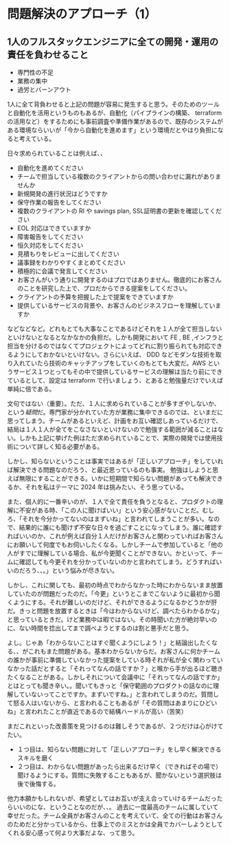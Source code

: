 # 問題解決のアプローチ（1）

## 1人のフルスタックエンジニアに全ての開発・運用の責任を負わせること

- 専門性の不足
- 業務の集中
- 過労とバーンアウト

1人に全て背負わせると上記の問題が容易に発生すると思う。そのためのツールと自動化を活用というものもあるが、自動化（パイプラインの構築、 terraform の活用など）をするためにも事前調査や準備作業があるので、既存のシステムがある環境ならいいが「今から自動化を進めます」という環境だとやはり負担になると考えている。

日々求められていることは例えば、、

- 自動化を進めてください
- チームで担当している複数のクライアントからの問い合わせに漏れがありませんか
- 新規開発の進行状況はどうですか
- 保守作業の報告をしてください
- 複数のクライアントの RI や savings plan, SSL証明書の更新を確認してください
- EOL 対応はできていますか
- 障害報告をしてください
- 恒久対応をしてください
- 見積もりをレビューに出してください
- 議事録をわかりやすくまとめてください
- 積極的に会議で発言してください
- お客さんがいう通りに開発するのはプロではありません。徹底的にお客さんのことを研究した上で、プロだからできる提案をしてください。
- クライアントの予算を把握した上で提案をできていますか
- 提供しているサービスの背景や、お客さんのビジネスフローを理解していますか

などなどなど。どれもとても大事なことであるけどそれを１人が全て担当しないといけないとなるとなかなかの負担だ。しかも開発において FE , BE ,インフラと担当を分けるのではなくてプロジェクトによってどれに割り振られても対応できるようにしておかないといけない。さらにいえば、 DDD などモダンな技術を取り入れていたら技術のキャッチアップをしていくのもとても大変だ。AWS というサービス１つとってもその中で提供しているサービスの理解は当たり前にできているとして、設定は terraform で行いましょう、とあると勉強量だけでいえば単純に倍である。

文句ではない（重要）。ただ、１人に求められていることが多すぎやしないか、という*疑問*だ。専門家が分かれていた方が業務に集中できるのでは、といまだに思ってしまう。チームがあるといえど、計画をお互い確認しあっているだけで、結局は１人１人が全てをこなさないといけないので勉強する範囲が減ることはない。しかも上記に挙げた例はただ求められていることで、実際の開発では使用技術について詳しく知る必要がある。

しかし、知らないということは事実ではあるが「正しいアプローチ」をしていれば解決できる問題なのだろう、と最近思っているのも事実。
勉強はしようと思えば無限にすることができる。いかに短期間で知らない問題があっても解決できるか、それを私はテーマに 2024 年は挑みたい、そう思っている。

また、個人的に一番辛いのが、１人で全て責任を負うとなると、プロダクトの理解に不安がある時、「この人に聞けばいい」という安心感がないことだ。むしろ、「それを今分かってないのはまずいね」と言われてしまうことが多い。なので、結果的に誰にも聞けず不安な日々を過ごすことになってしまう。誰に確認すればいいのか、これが例えば自分１人だけがお客さんと関わっていればお客さんにお願いして何度でもお伺いしたくなる。しかしチームで参加していると「他の人がすでに理解している場合、私が今更聞くことができない。かといって、チームに確認しても今更それを分かっていないのかと言われてしまう。どうすればいいのだろう、、。」という悩みが尽きない。

しかし、これに関しても、最初の時点でわからなかった時にわからないまま放置していたのが問題だったのだ。「今更」というとこまでこないように最初から聞くようにする。それが難しいのだけど、それができるようになるかどうかが肝だ。きっと問題を放置するときは「今はわからないけど、調べたらわかるかな」と思っているときだ。けど業務中は暇ではない。その時聞いた方が絶対早いのに、ない時間を捻出してまで調べようとするのは割と悪手だと思う。

よし。じゃあ「わからないことはすぐ聞くようにしよう！」と結論出したくなる、、がこれもまた問題がある。基本わからないからだ。お客さんに何かチームの誰かが事前に準備していなかった提案をしている時それが私が全く関わっていなかった話だとすると「それってなんの話ですか？」と喉から手が出るほど聴きたくなることがある。しかしそれについて会議中に「それってなんの話ですか」とはとっても聞き辛い。。聞いてもきっと「保守範囲のプロダクトの話なのに理解していないってことですか。まずいですね。」と言われてしまうのだ。質問して怒る人はいないから、と言われることもあるが「その質問はあまりにひどいね」と言われたことが直近であるので結構ハードルが高い（苦笑）

まだこれといった改善策を見つけるのは難しそうであるが、２つだけは心がけてたい。

- １つ目は、知らない問題に対して「正しいアプローチ」をし早く解決できるスキルを磨く
- ２つ目は、わからない問題があったら出来るだけ早く（できればその場で）聞けるようにする。質問に失敗することもあるが、聞かないという選択肢は後で後悔する。

他力本願かもしれないが、希望としてはお互いが支え合っていけるチームだったらいいのにな、ということなのだが、、。
過去に一度最高のチームに属していて幸せだった。チーム全員がお客さんのことを考えていて、全ての行動はお客さんのためだと分かっているから、仕事上でのミスとかは全員でカバーしようとしてくれる安心感って何より大事だよな、って思う。